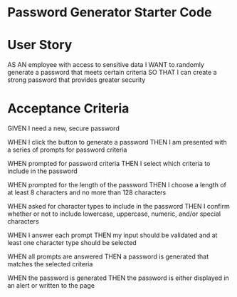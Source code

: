 # Password Generator Starter Code

# User Story
AS AN employee with access to sensitive data
I WANT to randomly generate a password that meets certain criteria
SO THAT I can create a strong password that provides greater security

# Acceptance Criteria
GIVEN I need a new, secure password

WHEN I click the button to generate a password
THEN I am presented with a series of prompts for password criteria

WHEN prompted for password criteria
THEN I select which criteria to include in the password

WHEN prompted for the length of the password
THEN I choose a length of at least 8 characters and no more than 128 characters

WHEN asked for character types to include in the password
THEN I confirm whether or not to include lowercase, uppercase, numeric, and/or special characters

WHEN I answer each prompt
THEN my input should be validated and at least one character type should be selected

WHEN all prompts are answered
THEN a password is generated that matches the selected criteria

WHEN the password is generated
THEN the password is either displayed in an alert or written to the page
